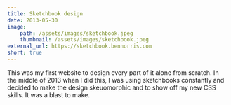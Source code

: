 ```yaml
---
title: Sketchbook design
date: 2013-05-30
image:
    path: /assets/images/sketchbook.jpeg
    thumbnail: /assets/images/sketchbook.jpeg
external_url: https://sketchbook.bennorris.com
short: true
---
```


This was my first website to design every part of it alone from scratch. In the middle of 2013 when I did this, I was using sketchbooks constantly and decided to make the design skeuomorphic and to show off my new CSS skills. It was a blast to make.
